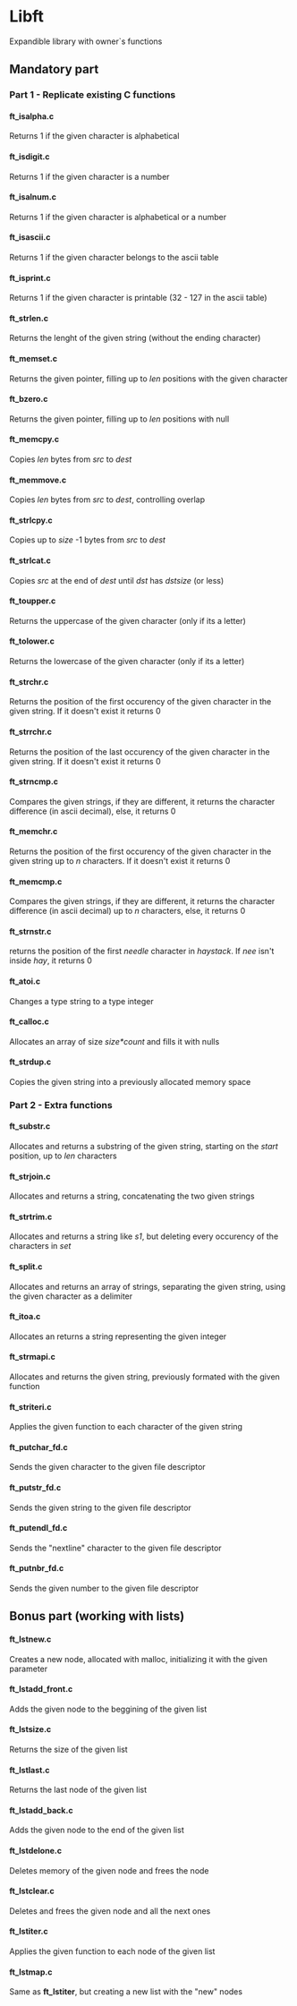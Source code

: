 # Libft
Expandible library with owner`s functions
## Mandatory part
### Part 1 - Replicate existing C functions
#### ft_isalpha.c
Returns 1 if the given character is alphabetical
#### ft_isdigit.c
Returns 1 if the given character is a number
#### ft_isalnum.c
Returns 1 if the given character is alphabetical or a number
#### ft_isascii.c
Returns 1 if the given character belongs to the ascii table
#### ft_isprint.c
Returns 1 if the given character is printable (32 - 127 in the ascii table)
#### ft_strlen.c
Returns the lenght of the given string (without the ending character)
#### ft_memset.c
Returns the given pointer, filling up to *len* positions with the given character
#### ft_bzero.c
Returns the given pointer, filling up to *len* positions with null
#### ft_memcpy.c
Copies *len* bytes from *src* to *dest*
#### ft_memmove.c
Copies *len* bytes from *src* to *dest*, controlling overlap
#### ft_strlcpy.c
Copies up to *size* -1 bytes from *src* to *dest*
#### ft_strlcat.c
Copies *src* at the end of *dest* until *dst* has *dstsize* (or less) 
#### ft_toupper.c
Returns the uppercase of the given character (only if its a letter)
#### ft_tolower.c
Returns the lowercase of the given character (only if its a letter)
#### ft_strchr.c
Returns the position of the first occurency of the given character in the given string. If it doesn't exist it returns 0
#### ft_strrchr.c
Returns the position of the last occurency of the given character in the given string. If it doesn't exist it returns 0
#### ft_strncmp.c
Compares the given strings, if they are different, it returns the character difference (in ascii decimal), else, it returns 0
#### ft_memchr.c
Returns the position of the first occurency of the given character in the given string up to *n* characters. If it doesn't exist it returns 0
#### ft_memcmp.c
Compares the given strings, if they are different, it returns the character difference (in ascii decimal) up to *n* characters, else, it returns 0
#### ft_strnstr.c
returns the position of the first *needle* character in *haystack*. If *nee* isn't inside *hay*, it returns 0
#### ft_atoi.c
Changes a type string to a type integer
#### ft_calloc.c
Allocates an array of size *size\*count* and fills it with nulls
#### ft_strdup.c
Copies the given string into a previously allocated memory space
### Part 2 - Extra functions
#### ft_substr.c
Allocates and returns a substring of the given string, starting on the *start* position, up to *len* characters
#### ft_strjoin.c
Allocates and returns a string, concatenating the two given strings
#### ft_strtrim.c
Allocates and returns a string like *s1*, but deleting every occurency of the characters in *set*
#### ft_split.c
Allocates and returns an array of strings, separating the given string, using the given character as a delimiter
#### ft_itoa.c
Allocates an returns a string representing the given integer
#### ft_strmapi.c
Allocates and returns the given string, previously formated with the given function
#### ft_striteri.c
Applies the given function to each character of the given string
#### ft_putchar_fd.c
Sends the given character to the given file descriptor
#### ft_putstr_fd.c
Sends the given string to the given file descriptor
#### ft_putendl_fd.c
Sends the "nextline" character to the given file descriptor
#### ft_putnbr_fd.c
Sends the given number to the given file descriptor
## Bonus part (working with lists)
#### ft_lstnew.c
Creates a new node, allocated with malloc, initializing it with the given parameter
#### ft_lstadd_front.c
Adds the given node to the beggining of the given list
#### ft_lstsize.c
Returns the size of the given list
#### ft_lstlast.c
Returns the last node of the given list
#### ft_lstadd_back.c
Adds the given node to the end of the given list
#### ft_lstdelone.c
Deletes memory of the given node and frees the node
#### ft_lstclear.c
Deletes and frees the given node and all the next ones
#### ft_lstiter.c
Applies the given function to each node of the given list
#### ft_lstmap.c
Same as **ft_lstiter**, but creating a new list with the "new" nodes
